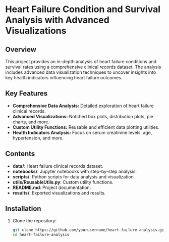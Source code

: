 # Heart Failure Condition and Survival Analysis with Advanced Visualizations

## Overview
This project provides an in-depth analysis of heart failure conditions and survival rates using a comprehensive clinical records dataset. The analysis includes advanced data visualization techniques to uncover insights into key health indicators influencing heart failure outcomes.

## Key Features
- **Comprehensive Data Analysis:** Detailed exploration of heart failure clinical records.
- **Advanced Visualizations:** Notched box plots, distribution plots, pie charts, and more.
- **Custom Utility Functions:** Reusable and efficient data plotting utilities.
- **Health Indicators Analysis:** Focus on serum creatinine levels, age, hypertension, and more.

## Contents
- **data/**: Heart failure clinical records dataset.
- **notebooks/**: Jupyter notebooks with step-by-step analysis.
- **scripts/**: Python scripts for data analysis and visualization.
- **utils/ReusableUtils.py**: Custom utility functions.
- **README.md**: Project documentation.
- **results/**: Exported visualizations and results.

## Installation
1. Clone the repository:
   ```bash
   git clone https://github.com/yourusername/heart-failure-analysis.git
   cd heart-failure-analysis
